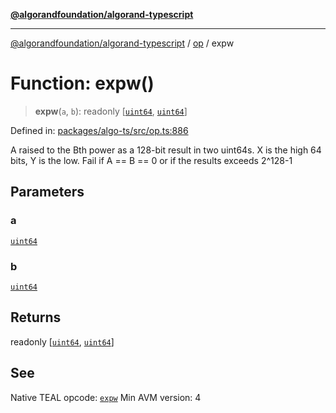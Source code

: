 [**@algorandfoundation/algorand-typescript**](../../../README.md)

***

[@algorandfoundation/algorand-typescript](../../../README.md) / [op](../README.md) / expw

# Function: expw()

> **expw**(`a`, `b`): readonly \[[`uint64`](../../../type-aliases/uint64.md), [`uint64`](../../../type-aliases/uint64.md)\]

Defined in: [packages/algo-ts/src/op.ts:886](https://github.com/algorandfoundation/puya-ts/blob/5bdb536fcbeffa6fe079b274d09cae785c8fb7b7/packages/algo-ts/src/op.ts#L886)

A raised to the Bth power as a 128-bit result in two uint64s. X is the high 64 bits, Y is the low. Fail if A == B == 0 or if the results exceeds 2^128-1

## Parameters

### a

[`uint64`](../../../type-aliases/uint64.md)

### b

[`uint64`](../../../type-aliases/uint64.md)

## Returns

readonly \[[`uint64`](../../../type-aliases/uint64.md), [`uint64`](../../../type-aliases/uint64.md)\]

## See

Native TEAL opcode: [`expw`](https://developer.algorand.org/docs/get-details/dapps/avm/teal/opcodes/v10/#expw)
Min AVM version: 4
